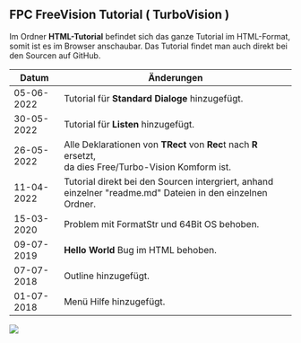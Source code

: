 ## FPC FreeVision Tutorial ( TurboVision )

Im Ordner <b>HTML-Tutorial</b> befindet sich das ganze Tutorial im HTML-Format, somit ist es im Browser anschaubar.
Das Tutorial findet man auch direkt bei den Sourcen auf GitHub.


| Datum | Änderungen 
| --- | ---
| 05-06-2022 | Tutorial für <b>Standard Dialoge</b> hinzugefügt.
| 30-05-2022 | Tutorial für <b>Listen</b> hinzugefügt.
| 26-05-2022 | Alle Deklarationen von <b>TRect</b> von <b>Rec</b>t nach <b>R</b> ersetzt,<br> da dies Free/Turbo-Vision Komform ist.
| 11-04-2022 | Tutorial direkt bei den Sourcen intergriert, anhand einzelner "readme.md" Dateien in den einzelnen Ordner.
| 15-03-2020 | Problem mit FormatStr und 64Bit OS behoben.
| 09-07-2019 | <b>Hello World</b> Bug im HTML behoben.
| 07-07-2018 | Outline hinzugefügt.
| 01-07-2018 | Menü Hilfe hinzugefügt.

<img src="image.png">

